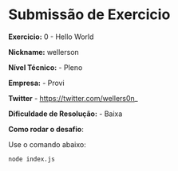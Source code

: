 # Submissão de Exercicio

**Exercicio:** 0 - Hello World

**Nickname:** wellerson

**Nível Técnico:** - Pleno

**Empresa:** - Provi

**Twitter** - https://twitter.com/wellers0n_

**Dificuldade de Resolução:** - Baixa

**Como rodar o desafio**:

Use o comando abaixo:

```bash
node index.js
```

